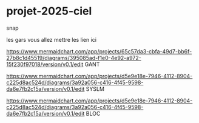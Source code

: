 # projet-2025-ciel
snap

les gars vous allez mettre les lien ici

https://www.mermaidchart.com/app/projects/65c57da3-cbfa-49d7-bb6f-27b8c1d45519/diagrams/395085ad-f1e0-4e92-a972-15f230f97018/version/v0.1/edit  GANT

https://www.mermaidchart.com/app/projects/d5e9e18e-7946-4112-8904-c225d8ac524d/diagrams/3a92a056-c416-4f45-9598-da6e7fb2c15a/version/v0.1/edit SYSLM

https://www.mermaidchart.com/app/projects/d5e9e18e-7946-4112-8904-c225d8ac524d/diagrams/3a92a056-c416-4f45-9598-da6e7fb2c15a/version/v0.1/edit BLOC
